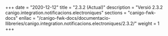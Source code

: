 +++
date        = "2020-12-12"
title       = "2.3.2 (Actual)"
description = "Versió 2.3.2 canigo.integration.notificacions.electroniques"
sections    = "canigo-fwk-docs"
enllac		= "/canigo-fwk-docs/documentacio-llibreries/canigo.integration.notificacions.electroniques/2.3.2/"
weight		= 1
+++
